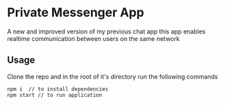 # Private Messenger App
A new and improved version of my previous chat app
this app enables realtime communication between users on the same network

## Usage
Clone the repo and in the root of it's directory run the following commands
```
npm i  // to install dependencies
npm start // to run application
```